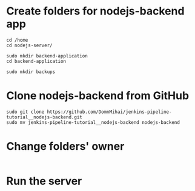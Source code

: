 # Create folders for nodejs-backend app
```shell
cd /home
cd nodejs-server/

sudo mkdir backend-application
cd backend-application

sudo mkdir backups
```

# Clone nodejs-backend from GitHub
```shell
sudo git clone https://github.com/DomnMihai/jenkins-pipeline-tutorial__nodejs-backend.git
sudo mv jenkins-pipeline-tutorial__nodejs-backend nodejs-backend
```

# Change folders' owner
```shell

```

# Run the server
```shell

```
